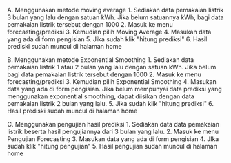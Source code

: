 A. Menggunakan metode moving average
	1. Sediakan data pemakaian listrik 3 bulan yang lalu dengan satuan kWh. Jika belum satuannya kWh, bagi data pemakaian listrik tersebut dengan 1000
	2. Masuk ke menu forecasting/prediksi
	3. Kemudian pilih Moving Average
	4. Masukan data yang ada di form pengisian
	5. Jika sudah klik "hitung prediksi"
	6. Hasil prediski sudah muncul di halaman home

B. Menggunakan metode Exponential Smoothing
	1. Sediakan data pemakaian listrik 1 atau 2 bulan yang lalu dengan satuan kWh. Jika belum bagi data pemakaian listrik tersebut dengan 1000
	2. Masuk ke menu forecasting/prediksi
	3. Kemudian pilih Exponential Smoothing
	4. Masukan data yang ada di form pengisian. Jika belum mempunyai data prediksi yang menggunakan exponential smoothing, dapat diisikan dengan data pemakaian listrik 2 bulan yang lalu.
	5. Jika sudah klik "hitung prediksi"
	6. Hasil prediski sudah muncul di halaman home

C. Menggunakan pengujian hasil prediksi
	1. Sediakan data data pemakaian listrik beserta hasil pengujiannya dari 3 bulan yang lalu.
	2. Masuk ke menu Pengujian Forecasting
	3. Masukan data yang ada di form pengisian
	4. JIka sudah klik "hitung pengujian"
	5. Hasil pengujian sudah muncul di halaman home  